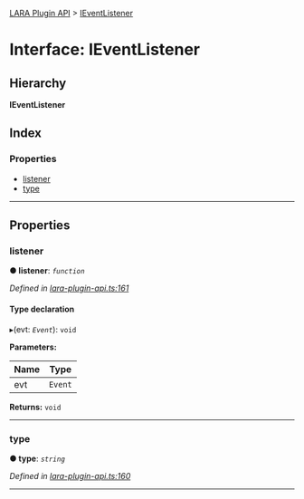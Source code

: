 [LARA Plugin API](../README.md) > [IEventListener](../interfaces/ieventlistener.md)

# Interface: IEventListener

## Hierarchy

**IEventListener**

## Index

### Properties

* [listener](ieventlistener.md#listener)
* [type](ieventlistener.md#type)

---

## Properties

<a id="listener"></a>

###  listener

**● listener**: *`function`*

*Defined in [lara-plugin-api.ts:161](https://github.com/concord-consortium/lara/blob/93f2901a/lara-plugin-api/src/lara-plugin-api.ts#L161)*

#### Type declaration
▸(evt: *`Event`*): `void`

**Parameters:**

| Name | Type |
| ------ | ------ |
| evt | `Event` |

**Returns:** `void`

___
<a id="type"></a>

###  type

**● type**: *`string`*

*Defined in [lara-plugin-api.ts:160](https://github.com/concord-consortium/lara/blob/93f2901a/lara-plugin-api/src/lara-plugin-api.ts#L160)*

___

